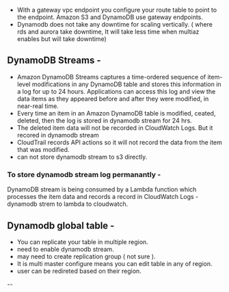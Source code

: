 - With a gateway vpc endpoint you configure your route table to point to the endpoint. Amazon S3 and DynamoDB use gateway endpoints.
- Dynamodb does not take any downtime for scaling vertically. ( where rds and aurora take downtime, It will take less time when multiaz enables but will take downtime)
## DynamoDB Streams -
- Amazon DynamoDB Streams captures a time-ordered sequence of item-level modifications in any DynamoDB table and stores this information in a log for up to 24 hours. Applications can access this log and view the data items as they appeared before and after they were modified, in near-real time.
- Every time an item in an Amazon DynamoDB table is modified, ceated, deleted, then the log is stored in dynamodb stream for 24 hrs.
- The deleted item data will not be recorded in CloudWatch Logs. But it recored in dynamodb stream
- CloudTrail records API actions so it will not record the data from the item that was modified.
- can not store dynamodb stream to s3 directly.
### To store dynamodb stream log permanantly -
DynamoDB stream is being consumed by a Lambda function which processes the item data and records a record in CloudWatch Logs - dynamodb strem to lambda to cloudwatch.

## Dynamodb global table -
- You can replicate your table in multiple region.
- need to enable dynamodb stream.
- may need to create replication group ( not sure ).
- It is multi master configure means you can edit table in any of region.
- user can be redireted based on their region.

--
